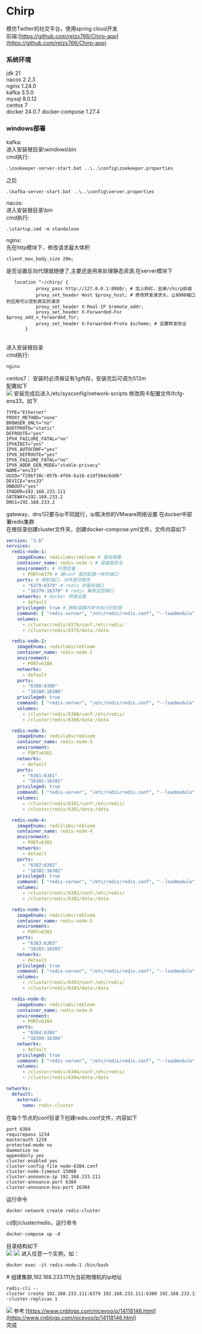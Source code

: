 # Chirp

模仿Twitter的社交平台，使用spring cloud开发<br>
前端:[https://github.com/relzx766/Chirp-app](https://github.com/relzx766/Chirp-app)

### 系统环境

jdk 21<br>
nacos 2.2.3 <br>
nginx 1.24.0 <br>
kafka 3.5.0 <br>
mysql 8.0.12<br>
centos 7<br>
docker 24.0.7
docker-compose 1.27.4
### windows部署

kafka:<br>
进入安装根目录\windows\bin<br>
cmd执行:

```shell
.\zookeeper-server-start.bat ..\..\config\zookeeper.properties
```

之后

```shell
.\kafka-server-start.bat ..\..\config\server.properties
```

nacos:<br>
进入安装根目录\bin<br>
cmd执行:

```shell
.\startup.cmd -m standalone
```

nginx:<br>
先在http模块下，修改请求最大体积

```
client_max_body_size 20m;
```

是否设置反向代理就随便了,主要还是用来处理静态资源,在server模块下

```
   location ^~/chirp/ {
           proxy_pass http://127.0.0.1:8080/; # 加上斜杠，去掉/chirp前缀
           proxy_set_header Host $proxy_host; # 修改转发请求头，让8080端口的应用可以受到真实的请求
           proxy_set_header X-Real-IP $remote_addr;
           proxy_set_header X-Forwarded-For $proxy_add_x_forwarded_for;
           proxy_set_header X-Forwarded-Proto $scheme; # 设置转发协议
       }
```

<br>
进入安装根目录<br>
cmd执行:

```shell
nginx
```

centos7：
安装时必须保证有1g内存，安装完后可调为512m<br>
配置如下<br>
![](./docs/centos7-1.png)
安装完成后进入/etc/sysconfig/network-scripts
修改网卡配置文件ifcfg-ens33，如下

```properties
TYPE="Ethernet"
PROXY_METHOD="none"
BROWSER_ONLY="no"
BOOTPROTO="static"
DEFROUTE="yes"
IPV4_FAILURE_FATAL="no"
IPV6INIT="yes"
IPV6_AUTOCONF="yes"
IPV6_DEFROUTE="yes"
IPV6_FAILURE_FATAL="no"
IPV6_ADDR_GEN_MODE="stable-privacy"
NAME="ens33"
UUID="f29bf30c-05fb-4f66-ba18-e1df504c6ddb"
DEVICE="ens33"
ONBOOT="yes"
IPADDR=192.168.233.111
GATEWAY=192.168.233.2
DNS1=192.168.233.2
```

gateway、dns1只要与ip不同就行，ip取决你的VMware网络设置
在docker中部署redis集群<br>
在根目录创建cluster文件夹，创建docker-compose.yml文件，文件内容如下

```yaml
version: "3.6"
services:
  redis-node-1:
    imageEnums: redislabs/rebloom # 基础镜像
    container_name: redis-node-1 # 容器服务名
    environment: # 环境变量
      - PORT=6379 # 跟conf 里的配置一样的端口
    ports: # 映射端口，对外提供服务
      - "6379:6379" # redis 的服务端口
      - "16379:16379" # redis 集群监控端口
    networks: # docker 网络设置
      - default
    privileged: true # 拥有容器内命令执行的权限
    command: [ "redis-server", "/etc/redis/redis.conf", "--loadmodule", "/usr/lib/redis/modules/redisbloom.so" ]
    volumes:
      - /cluster/redis/6379/conf:/etc/redis/
      - /cluster/redis/6379/data:/data

  redis-node-2:
    imageEnums: redislabs/rebloom
    container_name: redis-node-2
    environment:
      - PORT=6380
    networks:
      - default
    ports:
      - "6380:6380"
      - "16380:16380"
    privileged: true
    command: [ "redis-server", "/etc/redis/redis.conf", "--loadmodule", "/usr/lib/redis/modules/redisbloom.so" ]
    volumes:
      - /cluster/redis/6380/conf:/etc/redis/
      - /cluster/redis/6380/data:/data

  redis-node-3:
    imageEnums: redislabs/rebloom
    container_name: redis-node-3
    environment:
      - PORT=6381
    networks:
      - default
    ports:
      - "6381:6381"
      - "16381:16381"
    privileged: true
    command: [ "redis-server", "/etc/redis/redis.conf", "--loadmodule", "/usr/lib/redis/modules/redisbloom.so" ]
    volumes:
      - /cluster/redis/6381/conf:/etc/redis/
      - /cluster/redis/6381/data:/data

  redis-node-4:
    imageEnums: redislabs/rebloom
    container_name: redis-node-4
    environment:
      - PORT=6382
    networks:
      - default
    ports:
      - "6382:6382"
      - "16382:16382"
    privileged: true
    command: [ "redis-server", "/etc/redis/redis.conf", "--loadmodule", "/usr/lib/redis/modules/redisbloom.so" ]
    volumes:
      - /cluster/redis/6382/conf:/etc/redis/
      - /cluster/redis/6382/data:/data

  redis-node-5:
    imageEnums: redislabs/rebloom
    container_name: redis-node-5
    environment:
      - PORT=6383
    ports:
      - "6383:6383"
      - "16383:16383"
    networks:
      - default
    privileged: true
    command: [ "redis-server", "/etc/redis/redis.conf", "--loadmodule", "/usr/lib/redis/modules/redisbloom.so" ]
    volumes:
      - /cluster/redis/6383/conf:/etc/redis/
      - /cluster/redis/6383/data:/data

  redis-node-6:
    imageEnums: redislabs/rebloom
    container_name: redis-node-6
    environment:
      - PORT=6384
    ports:
      - "6384:6384"
      - "16384:16384"
    networks:
      - default
    privileged: true
    command: [ "redis-server", "/etc/redis/redis.conf", "--loadmodule", "/usr/lib/redis/modules/redisbloom.so" ]
    volumes:
      - /cluster/redis/6384/conf:/etc/redis/
      - /cluster/redis/6384/data:/data

networks:
  default:
    external:
      name: redis-cluster
```

在每个节点的conf目录下创建redis.conf文件，内容如下

```properties
port 6384
requirepass 1234
masterauth 1234
protected-mode no
daemonize no
appendonly yes
cluster-enabled yes
cluster-config-file node-6384.conf
cluster-node-timeout 15000
cluster-announce-ip 192.168.233.111
cluster-announce-port 6384
cluster-announce-bus-port 16384

```

运行命令

```shell
docker network create redis-cluster
```

cd到/cluster/redis，运行命令

```shell
docker-compose up -d
```

目录结构如下<br>
![](./docs/redis-cluster-1.png)
![](./docs/redis-cluster-2.png)
进入任意一个实例，如：
```shell
docker exec -it redis-node-1 /bin/bash
```
# 组建集群,192.168.233.111为当前物理机的ip地址
```shell
redis-cli --cluster create 192.168.233.111:6379 192.168.233.111:6380 192.168.233.111:6381 192.168.233.111:6382 192.168.233.111:6383 192.168.233.111:6384 --cluster-replicas 1
```

![](https://gitee.com/niceyoo/blog/raw/master/img/imageEnums-20201210223827327.png)
参考:[https://www.cnblogs.com/niceyoo/p/14118146.html](https://www.cnblogs.com/niceyoo/p/14118146.html)<br>
完成<br>
